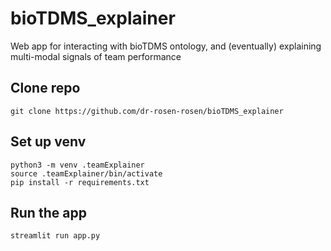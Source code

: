# bioTDMS_explainer
Web app for interacting with bioTDMS ontology, and (eventually) explaining multi-modal signals of team performance

## Clone repo
```
git clone https://github.com/dr-rosen-rosen/bioTDMS_explainer
```

## Set up venv

```
python3 -m venv .teamExplainer
source .teamExplainer/bin/activate
pip install -r requirements.txt
```

## Run the app

```
streamlit run app.py
```


